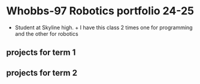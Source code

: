 # Whobbs-97 Robotics portfolio 24-25
+ Student at Skyline high. + I have this class 2 times one for programming and the other for robotics

## projects for term 1

## projects for term 2
